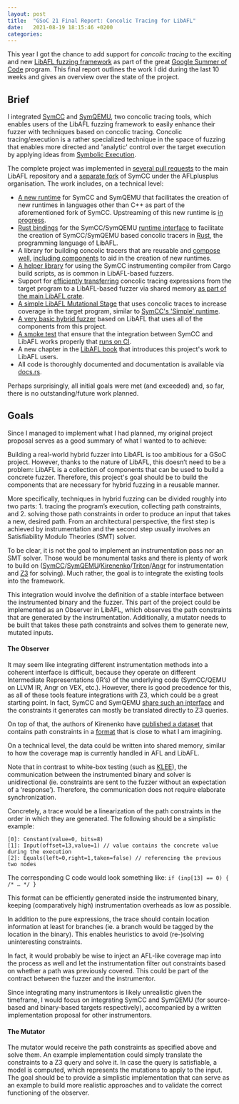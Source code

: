 ```yaml
---
layout: post
title:  "GSoC 21 Final Report: Concolic Tracing for LibAFL"
date:   2021-08-19 18:15:46 +0200
categories: 
---
```

This year I got the chance to add support for *concolic tracing* to the exciting and new [LibAFL fuzzing framework](https://github.com/AFLplusplus/LibAFL) as part of the great [Google Summer of Code](https://summerofcode.withgoogle.com) program.
This final report outlines the work I did during the last 10 weeks and gives an overview over the state of the project.

## Brief

I integrated [SymCC](https://github.com/eurecom-s3/symcc) and [SymQEMU](https://github.com/eurecom-s3/symqemu), two concolic tracing tools, which enables users of the LibAFL fuzzing framework to easily enhance their fuzzer with techniques based on concolic tracing.
Concolic tracing/execution is a rather specialized technique in the space of fuzzing that enables more directed and 'analytic' control over the target execution by applying ideas from [Symbolic Execution](https://en.wikipedia.org/wiki/Symbolic_execution).

The complete project was implemented in [several pull requests](https://github.com/AFLplusplus/LibAFL/pulls?q=is%3Apr+author%3Ajulihoh+) to the main LibAFL repository and a [separate fork](https://github.com/AFLplusplus/symcc) of SymCC under the AFLplusplus organisation.
The work includes, on a technical level:

* [A new runtime](https://github.com/AFLplusplus/symcc/tree/main/runtime/rust_backend#readme) for SymCC and SymQEMU that facilitates the creation of new runtimes in languages other than C++ as part of the aforementioned fork of SymCC. Upstreaming of this new runtime is [in progress](https://github.com/eurecom-s3/symcc/pull/69).
* [Rust bindings](https://docs.rs/symcc_runtime) for the SymCC/SymQEMU [runtime interface](https://github.com/eurecom-s3/symcc/blob/master/runtime/RuntimeCommon.h) to facilitate the creation of SymCC/SymQEMU based concolic tracers in [Rust](https://www.rust-lang.org), the programming language of LibAFL.
* A library for building concolic tracers that are reusable and [compose well](https://docs.rs/symcc_runtime/0.1/symcc_runtime/macro.export_runtime.html), [including components](https://docs.rs/symcc_runtime/0.1/symcc_runtime/filter/index.html) to aid in the creation of new runtimes.
* [A helper library](https://docs.rs/symcc_libafl) for using the SymCC instrumenting compiler from Cargo build scripts, as is common in LibAFL-based fuzzers.
* Support for [efficiently transferring](https://docs.rs/libafl/0.6.0/libafl/observers/concolic/serialization_format/index.html) concolic tracing expressions from the target program to a LibAFL-based fuzzer via shared memory [as part of the main LibAFL crate](https://docs.rs/libafl/0.6.0/libafl/observers/concolic/index.html).
* [A simple LibAFL Mutational Stage](https://docs.rs/libafl/0.6.0//libafl/stages/concolic/struct.SimpleConcolicMutationalStage.html) that uses concolic traces to increase coverage in the target program, similar to [SymCC's 'Simple' runtime](https://github.com/eurecom-s3/symcc/blob/master/docs/Backends.txt).
* [A very basic hybrid fuzzer](https://github.com/AFLplusplus/LibAFL/tree/main/fuzzers/libfuzzer_stb_image_concolic#readme) based on LibAFL that uses all of the components from this project.
* [A smoke test](https://github.com/AFLplusplus/LibAFL/tree/main/libafl_concolic/test#readme) that ensure that the integration between SymCC and LibAFL works properly that [runs on CI](https://github.com/AFLplusplus/LibAFL/runs/3359607830?check_suite_focus=true#step:6:1).
* A new chapter in the [LibAFL book](https://aflplus.plus/libafl-book/) that introduces this project's work to LibAFL users.
* All code is thoroughly documented and documentation is available via [docs.rs](https://docs.rs).

Perhaps surprisingly, all initial goals were met (and exceeded) and, so far, there is no outstanding/future work planned.

## Goals

Since I managed to implement what I had planned, my original project proposal serves as a good summary of what I wanted to to achieve:

Building a real-world hybrid fuzzer into LibAFL is too ambitious for a GSoC project.
However, thanks to the nature of LibAFL, this doesn’t need to be a problem: LibAFL is a collection of components that can be used to build a concrete fuzzer.
Therefore, this project's goal should be to build the components that are necessary for hybrid fuzzing in a reusable manner.

More specifically, techniques in hybrid fuzzing can be divided roughly into two parts: 1. tracing the program’s execution, collecting path constraints, and 2. solving those path constraints in order to produce an input that takes a new, desired path.
From an architectural perspective, the first step is achieved by instrumentation and the second step usually involves an Satisfiability Modulo Theories (SMT) solver.

To be clear, it is not the goal to implement an instrumentation pass nor an SMT solver.
Those would be monumental tasks and there is plenty of work to build on ([SymCC](https://github.com/eurecom-s3/symcc)/[SymQEMU](https://github.com/eurecom-s3/symqemu)/[Kirenenko](https://chengyusong.github.io/fuzzing/2020/11/18/kirenenko.html)/[Triton](https://triton.quarkslab.com)/[Angr](https://angr.io) for instrumentation and [Z3](https://github.com/Z3Prover/z3) for solving).
Much rather, the goal is to integrate the existing tools into the framework.

This integration would involve the definition of a stable interface between the instrumented binary and the fuzzer.
This part of the project could be implemented as an Observer in LibAFL, which observes the path constraints that are generated by the instrumentation.
Additionally, a mutator needs to be built that takes these path constraints and solves them to generate new, mutated inputs.


#### The Observer

It may seem like integrating different instrumentation methods into a coherent interface is difficult, because they operate on different Intermediate Representations (IR’s) of the underlying code  (SymCC/QEMU on LLVM IR, Angr on VEX, etc.).
However, there is good precedence for this, as all of these tools feature integrations with Z3, which could be a great starting point.
In fact, SymCC and SymQEMU [share such an interface](https://github.com/eurecom-s3/symcc/blob/master/runtime/RuntimeCommon.h) and the constraints it generates can mostly be translated directly to Z3 queries.

On top of that, the authors of Kirenenko have [published a dataset](https://chengyusong.github.io/fuzzing/2021/03/08/constraints.html) that contains path constraints in a [format](https://github.com/chenju2k6/z3-test/blob/master/rgd.proto) that is close to what I am imagining.

On a technical level, the data could be written into shared memory, similar to how the coverage map is currently handled in AFL and LibAFL.

Note that in contrast to white-box testing (such as [KLEE](https://klee.github.io)), the communication between the instrumented binary and solver is unidirectional (ie. constraints are sent to the fuzzer without an expectation of a ‘response’).
Therefore, the communication does not require elaborate synchronization.

Concretely, a trace would be a linearization of the path constraints in the order in which they are generated.
The following should be a simplistic example:

```
[0]: Constant(value=0, bits=8)
[1]: Input(offset=13,value=1) // value contains the concrete value during the execution
[2]: Equals(left=0,right=1,taken=false) // referencing the previous two nodes
```

The corresponding C code would look something like: 
`if (inp[13] == 0) { /* … */ }`

This format can be efficiently generated inside the instrumented binary, keeping (comparatively high) instrumentation overheads as low as possible.

In addition to the pure expressions, the trace should contain location information at least for branches (ie. a branch would be tagged by the location in the binary).
This enables heuristics to avoid (re-)solving uninteresting constraints.

In fact, it would probably be wise to inject an AFL-like coverage map into the process as well and let the instrumentation filter out constraints based on whether a path was previously covered.
This could be part of the contract between the fuzzer and the instrumentor.

Since integrating many instrumentors is likely unrealistic given the timeframe, I would focus on integrating SymCC and SymQEMU (for source-based and binary-based targets respectively), accompanied by a written implementation proposal for other instrumentors.


#### The Mutator

The mutator would receive the path constraints as specified above and solve them.
An example implementation could simply translate the constraints to a Z3 query and solve it.
In case the query is satisfiable, a model is computed, which represents the mutations to apply to the input.
The goal should be to provide a simplistic implementation that can serve as an example to build more realistic approaches and to validate the correct functioning of the observer.



